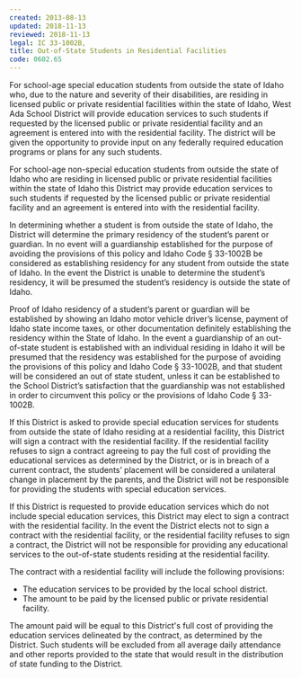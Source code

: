 ```yaml
---
created: 2013-08-13
updated: 2018-11-13
reviewed: 2018-11-13
legal: IC 33-1002B,
title: Out-of-State Students in Residential Facilities
code: 0602.65
---
```



For school-age special education students from outside the state of Idaho who, due to the nature and severity of their disabilities, are residing in licensed public or private residential facilities within the state of Idaho, West Ada School District will provide education services to such students if requested by the licensed public or private residential facility and an agreement is entered into with the residential facility. The district will be given the opportunity to provide input on any federally required education programs or plans for any such students.

For school-age non-special education students from outside the state of Idaho who are residing in licensed public or private residential facilities within the state of Idaho this District may provide education services to such students if requested by the licensed public or private residential facility and an agreement is entered into with the residential facility.

In determining whether a student is from outside the state of Idaho, the District will determine the primary residency of the student’s parent or guardian. In no event will a guardianship established for the purpose of avoiding the provisions of this policy and Idaho Code § 33-1002B be considered as establishing residency for any student from outside the state of Idaho. In the event the District is unable to determine the student’s residency, it will be presumed the student’s residency is outside the state of Idaho.

Proof of Idaho residency of a student’s parent or guardian will be established by showing an Idaho motor vehicle driver’s license, payment of Idaho state income taxes, or other documentation definitely establishing the residency within the State of Idaho. In the event a guardianship of an out-of-state student is established with an individual residing in Idaho it will be presumed that the residency was established for the purpose of avoiding the provisions of this policy and Idaho Code § 33-1002B, and that student will be considered an out of state student, unless it can be established to the School District’s satisfaction that the guardianship was not established in order to circumvent this policy or the provisions of Idaho Code § 33-1002B.

If this District is asked to provide special education services for students from outside the state of Idaho residing at a residential facility, this District will sign a contract with the residential facility. If the residential facility refuses to sign a contract agreeing to pay the full cost of providing the educational services as determined by the District, or is in breach of a current contract, the students’ placement will be considered a unilateral change in placement by the parents, and the District will not be responsible for providing the students with special education services.

If this District is requested to provide education services which do not include special education services, this District may elect to sign a contract with the residential facility. In the event the District elects not to sign a contract with the residential facility, or the residential facility refuses to sign a contract, the District will not be responsible for providing any educational services to the out-of-state students residing at the residential facility.

The contract with a residential facility will include the following provisions:

- The education services to be provided by the local school district.
- The amount to be paid by the licensed public or private residential facility.

The amount paid will be equal to this District's full cost of providing the education services delineated by the contract, as determined by the District. Such students will be excluded from all average daily attendance and other reports provided to the state that would result in the distribution of state funding to the District.
